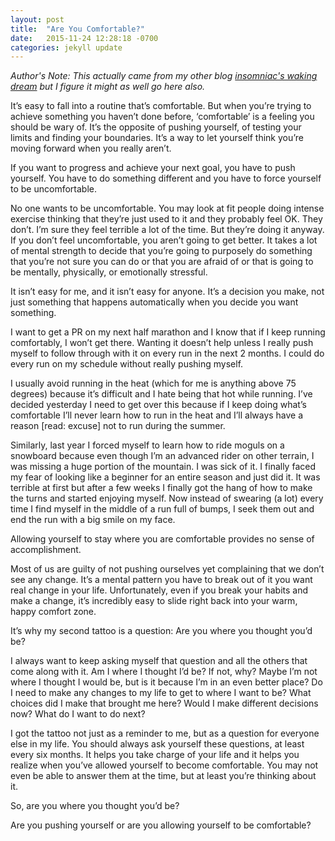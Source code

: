 ```yaml
---
layout: post
title:  "Are You Comfortable?"
date:   2015-11-24 12:28:18 -0700
categories: jekyll update
---
```


_Author's Note: This actually came from my other blog [insomniac's waking dream](http://www.insomniacswakingdream.com) but I figure it might as well go here also._

It’s easy to fall into a routine that’s comfortable. But when you’re trying to achieve something you haven’t done before, ‘comfortable’ is a feeling you should be wary of. It’s the opposite of pushing yourself, of testing your limits and finding your boundaries. It’s a way to let yourself think you’re moving forward when you really aren’t.

If you want to progress and achieve your next goal, you have to push yourself. You have to do something different and you have to force yourself to be uncomfortable.

No one wants to be uncomfortable. You may look at fit people doing intense exercise thinking that they’re just used to it and they probably feel OK. They don’t. I’m sure they feel terrible a lot of the time. But they’re doing it anyway. If you don’t feel uncomfortable, you aren’t going to get better. It takes a lot of mental strength to decide that you’re going to purposely do something that you’re not sure you can do or that you are afraid of or that is going to be mentally, physically, or emotionally stressful.

It isn’t easy for me, and it isn’t easy for anyone. It’s a decision you make, not just something that happens automatically when you decide you want something.

I want to get a PR on my next half marathon and I know that if I keep running comfortably, I won’t get there. Wanting it doesn’t help unless I really push myself to follow through with it on every run in the next 2 months. I could do every run on my schedule without really pushing myself.

I usually avoid running in the heat (which for me is anything above 75 degrees) because it’s difficult and I hate being that hot while running. I’ve decided yesterday I need to get over this because if I keep doing what’s comfortable I’ll never learn how to run in the heat and I’ll always have a reason [read: excuse] not to run during the summer.

Similarly, last year I forced myself to learn how to ride moguls on a snowboard because even though I’m an advanced rider on other terrain, I was missing a huge portion of the mountain. I was sick of it. I finally faced my fear of looking like a beginner for an entire season and just did it. It was terrible at first but after a few weeks I finally got the hang of how to make the turns and started enjoying myself. Now instead of swearing (a lot) every time I find myself in the middle of a run full of bumps, I seek them out and end the run with a big smile on my face.

Allowing yourself to stay where you are comfortable provides no sense of accomplishment.

Most of us are guilty of not pushing ourselves yet complaining that we don’t see any change. It’s a mental pattern you have to break out of it you want real change in your life. Unfortunately, even if you break your habits and make a change, it’s incredibly easy to slide right back into your warm, happy comfort zone.

It’s why my second tattoo is a question: Are you where you thought you’d be?

I always want to keep asking myself that question and all the others that come along with it. Am I where I thought I’d be? If not, why? Maybe I’m not where I thought I would be, but is it because I’m in an even better place? Do I need to make any changes to my life to get to where I want to be? What choices did I make that brought me here? Would I make different decisions now? What do I want to do next?

I got the tattoo not just as a reminder to me, but as a question for everyone else in my life. You should always ask yourself these questions, at least every six months. It helps you take charge of your life and it helps you realize when you’ve allowed yourself to become comfortable. You may not even be able to answer them at the time, but at least you’re thinking about it.

So, are you where you thought you’d be?

Are you pushing yourself or are you allowing yourself to be comfortable?
